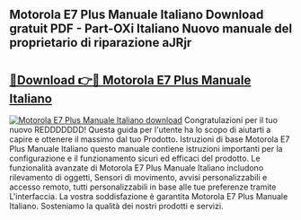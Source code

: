 ## Motorola E7 Plus Manuale Italiano Download gratuit PDF - Part-OXi Italiano Nuovo manuale del proprietario di riparazione aJRjr

# <h2><a href="http://df9c049.blite.top/?on=Motorola+E7+Plus+Manuale+Italiano">🔗Download 👉🔴 Motorola E7 Plus Manuale Italiano</a></h2>

[![Motorola E7 Plus Manuale Italiano download](https://i.imgur.com/lujVjoI.png)](http://df9c049.blite.top/?on=Motorola+E7+Plus+Manuale+Italiano)
Congratulazioni per il tuo nuovo REDDDDDDD! Questa guida per l'utente ha lo scopo di aiutarti a capire e ottenere il massimo dal tuo Prodotto. Istruzioni di base Motorola E7 Plus Manuale Italiano questo manuale contiene istruzioni importanti per la configurazione e il funzionamento sicuri ed efficaci del prodotto. Le funzionalità avanzate di Motorola E7 Plus Manuale Italiano includono rilevamento di oggetti, Sensori di movimento, avvisi personalizzabili e accesso remoto, tutti personalizzabili in base alle tue preferenze tramite L'interfaccia. La vostra soddisfazione è garantita Motorola E7 Plus Manuale Italiano. Sosteniamo la qualità dei nostri prodotti e servizi.
